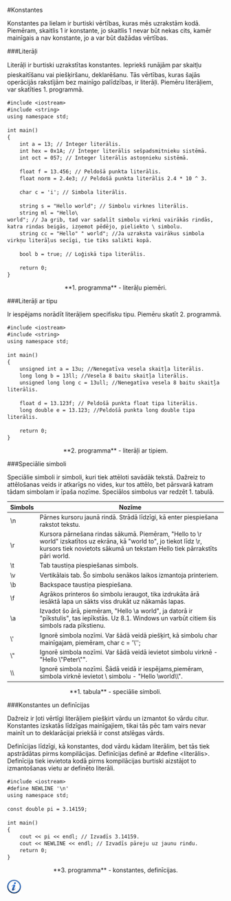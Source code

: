 #Konstantes

Konstantes pa lielam ir burtiski vērtības, kuras mēs uzrakstām kodā. Piemēram, skaitlis 1 ir konstante, jo skaitlis 1 nevar būt nekas cits, kamēr mainīgais a nav konstante, jo a var būt dažādas vērtības.

###Literāļi

Literāļi ir burtiski uzrakstītas konstantes. Iepriekš runājām par skaitļu pieskaitīšanu vai piešķiršanu, deklarēšanu. Tās vērtības, kuras šajās operācijās rakstījām bez mainīgo palīdzības, ir literāļi. Piemēru literāļiem, var skatīties 1. programmā.

```
#include <iostream>
#include <string>
using namespace std;

int main()
{
    int a = 13; // Integer literālis.
    int hex = 0x1A; // Integer literālis sešpadsmitnieku sistēmā.
    int oct = 057; // Integer literālis astoņnieku sistēmā.
    
    float f = 13.456; // Peldošā punkta literālis.
    float norm = 2.4e3; // Peldošā punkta literālis 2.4 * 10 ^ 3.
    
    char c = 'i'; // Simbola literālis.
    
    string s = "Hello world"; // Simbolu virknes literālis.
    string ml = "Hello\
world"; // Ja grib, tad var sadalīt simbolu virkni vairākās rindās, katra rindas beigās, izņemot pēdējo, pieliekto \ simbolu.
    string cc = "Hello" " world"; //Ja uzraksta vairākus simbola virkņu literāļus secīgi, tie tiks salikti kopā.

    bool b = true; // Loģiskā tipa literālis.

    return 0;
}
```

<center>**1. programma** - literāļu piemēri.</center>

###Literāļi ar tipu

Ir iespējams norādīt literāļiem specifisku tipu. Piemēru skatīt 2. programmā.

```
#include <iostream>
#include <string>
using namespace std;

int main()
{
    unsigned int a = 13u; //Nenegatīva vesela skaitļa literālis.
    long long b = 13ll; //Vesela 8 baitu skaitļa literālis.
    unsigned long long c = 13ull; //Nenegatīva vesela 8 baitu skaitļa literālis.

    float d = 13.123f; // Peldošā punkta float tipa literālis.
    long double e = 13.123; //Peldošā punkta long double tipa literālis.

    return 0;
}
```

<center>**2. programma** - literāļi ar tipiem.</center>

###Speciālie simboli

Speciālie simboli ir simboli, kuri tiek attēloti savādāk tekstā. Dažreiz to attēlošanas veids ir atkarīgs no vides, kur tos attēlo, bet pārsvarā katram tādam simbolam ir īpaša nozīme. Speciālos simbolus var redzēt 1. tabulā.

Simbols | Nozīme
---|---
\\n | Pārnes kursoru jaunā rindā. Strādā līdzīgi, kā enter piespiešana rakstot tekstu.
\\r | Kursora pārnešana rindas sākumā. Piemēram, "Hello to \\r world" izskatītos uz ekrāna, kā "world to", jo tiekot līdz \\r, kursors tiek novietots sākumā un tekstam Hello tiek pārrakstīts pāri world.
\\t | Tab taustiņa piespiešanas simbols.
\\v | Vertikālais tab. Šo simbolu senākos laikos izmantoja printeriem.
\\b | Backspace taustiņa piespiešana.
\\f | Agrākos printeros šo simbolu ieraugot, tika izdrukāta ārā iesāktā lapa un sākts viss drukāt uz nākamās lapas.
\\a | Izvadot šo ārā, piemēram, "Hello \\a world", ja datorā ir "pīkstulis", tas iepīkstās. Uz 8.1. Windows un varbūt citiem šis simbols rada pīkstienu.
\\' | Ignorē simbola nozīmi. Var šādā veidā piešķirt, kā simbolu char mainīgajam, piemēram, char c = '\\'';
\\" | Ignorē simbola nozīmi. Var šādā veidā ievietot simbolu virknē - "Hello \\"Peter\\"".
\\\\ | Ignorē simbola nozīmi. Šādā veidā ir iespējams,piemēram, simbola virknē ievietot \\ simbolu - "Hello \\world\\\\".

<center>**1. tabula** - speciālie simboli.</center>

###Konstantes un definīcijas

Dažreiz ir ļoti vērtīgi literāļiem piešķirt vārdu un izmantot šo vārdu citur. Konstantes izskatās līdzīgas mainīgajiem, tikai tās pēc tam vairs nevar mainīt un to deklarācijai priekšā ir const atslēgas vārds.

Definīcijas līdzīgi, kā konstantes, dod vārdu kādam literālim, bet tās tiek apstrādātas pirms kompilācijas. Definīcijas definē ar #define <nosaukums> <literālis>. Definīcija tiek ievietota kodā pirms kompilācijas burtiski aizstājot to izmantošanas vietu ar definēto literāli.

```
#include <iostream>
#define NEWLINE '\n'
using namespace std;

const double pi = 3.14159;

int main()
{
    cout << pi << endl; // Izvadīs 3.14159.
    cout << NEWLINE << endl; // Izvadīs pāreju uz jaunu rindu.
    return 0;
}
```

<center>**3. programma** - konstantes, definīcijas.</center>

<a href="http://www.cplusplus.com/doc/tutorial/constants/" target="_blank">![Vairāk informācija](/media/theory/information.png)</a>